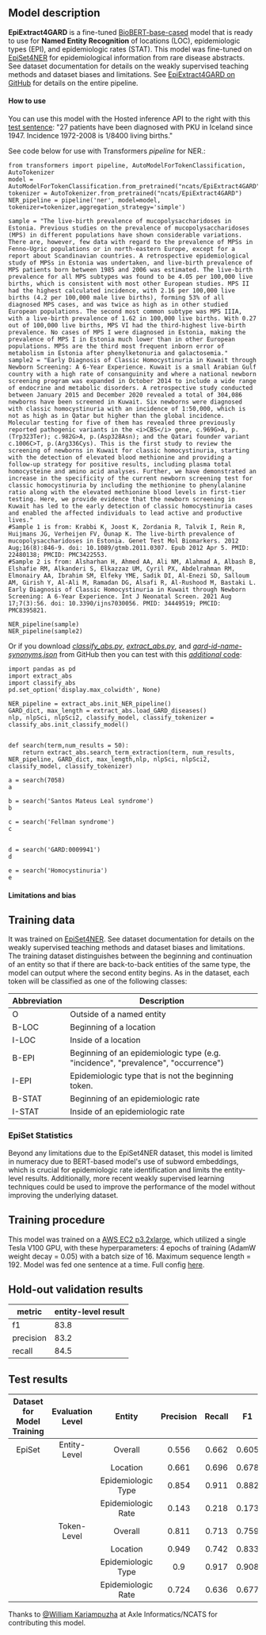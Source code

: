 ## Model description
**EpiExtract4GARD** is a fine-tuned [BioBERT-base-cased](https://huggingface.co/dmis-lab/biobert-base-cased-v1.1) model that is ready to use for **Named Entity Recognition** of locations (LOC), epidemiologic types (EPI), and epidemiologic rates (STAT). This model was fine-tuned on [EpiSet4NER](https://huggingface.co/datasets/ncats/EpiSet4NER) for epidemiological information from rare disease abstracts. See dataset documentation for details on the weakly supervised teaching methods and dataset biases and limitations. See [EpiExtract4GARD on GitHub](https://github.com/ncats/epi4GARD/tree/master/EpiExtract4GARD#epiextract4gard) for details on the entire pipeline. 

#### How to use
You can use this model with the Hosted inference API to the right with this [test sentence](https://pubmed.ncbi.nlm.nih.gov/21659675/): "27 patients have been diagnosed with PKU in Iceland since 1947. Incidence 1972-2008 is 1/8400 living births."

See code below for use with Transformers *pipeline* for NER.:
~~~
from transformers import pipeline, AutoModelForTokenClassification, AutoTokenizer
model = AutoModelForTokenClassification.from_pretrained("ncats/EpiExtract4GARD")
tokenizer = AutoTokenizer.from_pretrained("ncats/EpiExtract4GARD")
NER_pipeline = pipeline('ner', model=model, tokenizer=tokenizer,aggregation_strategy='simple')

sample = "The live-birth prevalence of mucopolysaccharidoses in Estonia. Previous studies on the prevalence of mucopolysaccharidoses (MPS) in different populations have shown considerable variations. There are, however, few data with regard to the prevalence of MPSs in Fenno-Ugric populations or in north-eastern Europe, except for a report about Scandinavian countries. A retrospective epidemiological study of MPSs in Estonia was undertaken, and live-birth prevalence of MPS patients born between 1985 and 2006 was estimated. The live-birth prevalence for all MPS subtypes was found to be 4.05 per 100,000 live births, which is consistent with most other European studies. MPS II had the highest calculated incidence, with 2.16 per 100,000 live births (4.2 per 100,000 male live births), forming 53% of all diagnosed MPS cases, and was twice as high as in other studied European populations. The second most common subtype was MPS IIIA, with a live-birth prevalence of 1.62 in 100,000 live births. With 0.27 out of 100,000 live births, MPS VI had the third-highest live-birth prevalence. No cases of MPS I were diagnosed in Estonia, making the prevalence of MPS I in Estonia much lower than in other European populations. MPSs are the third most frequent inborn error of metabolism in Estonia after phenylketonuria and galactosemia."
sample2 = "Early Diagnosis of Classic Homocystinuria in Kuwait through Newborn Screening: A 6-Year Experience. Kuwait is a small Arabian Gulf country with a high rate of consanguinity and where a national newborn screening program was expanded in October 2014 to include a wide range of endocrine and metabolic disorders. A retrospective study conducted between January 2015 and December 2020 revealed a total of 304,086 newborns have been screened in Kuwait. Six newborns were diagnosed with classic homocystinuria with an incidence of 1:50,000, which is not as high as in Qatar but higher than the global incidence. Molecular testing for five of them has revealed three previously reported pathogenic variants in the <i>CBS</i> gene, c.969G>A, p.(Trp323Ter); c.982G>A, p.(Asp328Asn); and the Qatari founder variant c.1006C>T, p.(Arg336Cys). This is the first study to review the screening of newborns in Kuwait for classic homocystinuria, starting with the detection of elevated blood methionine and providing a follow-up strategy for positive results, including plasma total homocysteine and amino acid analyses. Further, we have demonstrated an increase in the specificity of the current newborn screening test for classic homocystinuria by including the methionine to phenylalanine ratio along with the elevated methionine blood levels in first-tier testing. Here, we provide evidence that the newborn screening in Kuwait has led to the early detection of classic homocystinuria cases and enabled the affected individuals to lead active and productive lives."
#Sample 1 is from: Krabbi K, Joost K, Zordania R, Talvik I, Rein R, Huijmans JG, Verheijen FV, Õunap K. The live-birth prevalence of mucopolysaccharidoses in Estonia. Genet Test Mol Biomarkers. 2012 Aug;16(8):846-9. doi: 10.1089/gtmb.2011.0307. Epub 2012 Apr 5. PMID: 22480138; PMCID: PMC3422553.
#Sample 2 is from: Alsharhan H, Ahmed AA, Ali NM, Alahmad A, Albash B, Elshafie RM, Alkanderi S, Elkazzaz UM, Cyril PX, Abdelrahman RM, Elmonairy AA, Ibrahim SM, Elfeky YME, Sadik DI, Al-Enezi SD, Salloum AM, Girish Y, Al-Ali M, Ramadan DG, Alsafi R, Al-Rushood M, Bastaki L. Early Diagnosis of Classic Homocystinuria in Kuwait through Newborn Screening: A 6-Year Experience. Int J Neonatal Screen. 2021 Aug 17;7(3):56. doi: 10.3390/ijns7030056. PMID: 34449519; PMCID: PMC8395821.

NER_pipeline(sample)
NER_pipeline(sample2)
~~~
Or if you download [*classify_abs.py*](https://github.com/ncats/epi4GARD/blob/master/EpiExtract4GARD/classify_abs.py), [*extract_abs.py*](https://github.com/ncats/epi4GARD/blob/master/EpiExtract4GARD/extract_abs.py), and [*gard-id-name-synonyms.json*](https://github.com/ncats/epi4GARD/blob/master/EpiExtract4GARD/gard-id-name-synonyms.json) from GitHub then you can test with this [*additional* code](https://github.com/ncats/epi4GARD/blob/master/EpiExtract4GARD/Case%20Study.ipynb):

~~~
import pandas as pd
import extract_abs
import classify_abs
pd.set_option('display.max_colwidth', None)

NER_pipeline = extract_abs.init_NER_pipeline()
GARD_dict, max_length = extract_abs.load_GARD_diseases()
nlp, nlpSci, nlpSci2, classify_model, classify_tokenizer = classify_abs.init_classify_model()


def search(term,num_results = 50):
    return extract_abs.search_term_extraction(term, num_results, NER_pipeline, GARD_dict, max_length,nlp, nlpSci, nlpSci2, classify_model, classify_tokenizer)
    
a = search(7058)
a

b = search('Santos Mateus Leal syndrome')
b

c = search('Fellman syndrome')
c


d = search('GARD:0009941')
d

e = search('Homocystinuria')
e
~~~

#### Limitations and bias
## Training data
It was trained on [EpiSet4NER](https://huggingface.co/datasets/ncats/EpiSet4NER). See dataset documentation for details on the weakly supervised teaching methods and dataset biases and limitations. The training dataset distinguishes between the beginning and continuation of an entity so that if there are back-to-back entities of the same type, the model can output where the second entity begins. As in the dataset, each token will be classified as one of the following classes:

Abbreviation|Description
---------|--------------
O        |Outside of a named entity
B-LOC    | Beginning of a location 
I-LOC    | Inside of a location
B-EPI    | Beginning of an epidemiologic type (e.g. "incidence", "prevalence", "occurrence") 
I-EPI    | Epidemiologic type that is not the beginning token. 
B-STAT   | Beginning of an epidemiologic rate
I-STAT   | Inside of an epidemiologic rate

### EpiSet Statistics

Beyond any limitations due to the EpiSet4NER dataset, this model is limited in numeracy due to BERT-based model's use of subword embeddings, which is crucial for epidemiologic rate identification and limits the entity-level results. Additionally, more recent weakly supervised learning techniques could be used to improve the performance of the model without improving the underlying dataset.

## Training procedure
This model was trained on a [AWS EC2 p3.2xlarge](https://aws.amazon.com/ec2/instance-types/), which utilized a single Tesla V100 GPU, with these hyperparameters:
4 epochs of training (AdamW weight decay = 0.05) with a batch size of 16. Maximum sequence length = 192. Model was fed one sentence at a time. Full config [here](https://wandb.ai/wzkariampuzha/huggingface/runs/353prhts/files/config.yaml).

## Hold-out validation  results
metric| entity-level result
-|-
f1 | 83.8
precision | 83.2
recall | 84.5

## Test results
| Dataset for Model Training | Evaluation Level |       Entity       | Precision | Recall |   F1  |
|:--------------------------:|:----------------:|:------------------:|:---------:|:------:|:-----:|
|           EpiSet           |   Entity-Level   |      Overall       |   0.556   |  0.662 | 0.605 |
|                            |                  |      Location      |   0.661   |  0.696 | 0.678 |
|                            |                  | Epidemiologic Type |   0.854   |  0.911 | 0.882 |
|                            |                  | Epidemiologic Rate |   0.143   |  0.218 | 0.173 |
|                            |    Token-Level   |      Overall       |   0.811   |  0.713 | 0.759 |
|                            |                  |      Location      |   0.949   |  0.742 | 0.833 |
|                            |                  | Epidemiologic Type |    0.9    |  0.917 | 0.908 |
|                            |                  | Epidemiologic Rate |   0.724   |  0.636 | 0.677 |

Thanks to [@William Kariampuzha](https://github.com/wzkariampuzha) at Axle Informatics/NCATS for contributing this model.